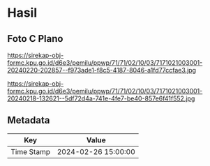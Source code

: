 # Hasil

## Foto C Plano

https://sirekap-obj-formc.kpu.go.id/d6e3/pemilu/ppwp/71/71/02/10/03/7171021003001-20240220-202857--f973ade1-f8c5-4187-8046-a1fd77ccfae3.jpg

https://sirekap-obj-formc.kpu.go.id/d6e3/pemilu/ppwp/71/71/02/10/03/7171021003001-20240218-132621--5df72d4a-741e-4fe7-be40-857e6f41f552.jpg


## Metadata

| Key        | Value               |
| ---------- | ------------------- |
| Time Stamp | 2024-02-26 15:00:00 |



